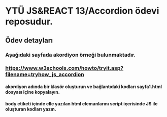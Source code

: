 # YTÜ JS&REACT 13/Accordion ödevi reposudur.
## Ödev detayları
### Aşağıdaki sayfada akordiyon örneği bulunmaktadır.
### https://www.w3schools.com/howto/tryit.asp?filename=tryhow_js_accordion
#### akordiyon adında bir klasör oluşturun ve bağlantıdaki kodları sayfa1.html dosyası içine kopyalayın.
#### body etiketi içinde elle yazılan html elemanlarını script içerisinde JS ile oluşturan kodları yazın.

